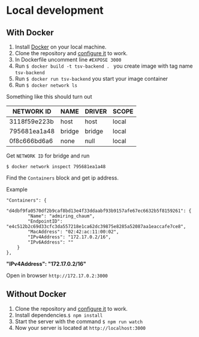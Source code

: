 # Local development

## With Docker

1. Install [Docker](https://docs.docker.com/get-docker/) on your local machine.
2. Clone the repository and [configure it](./Dotenv.md) to work.
3. In Dockerfile uncomment line `#EXPOSE 3000`
4. Run `$ docker build -t tsv-backend . ` you create image with tag name `tsv-backend`
4. Run `$ docker run tsv-backend` you start your image container
5. Run `$ docker network ls`

Something like this should turn out

NETWORK ID   | NAME    | DRIVER | SCOPE
------------ | ------- | ------ | -----
3118f59e223b | host    | host   | local
795681ea1a48 | bridge  | bridge | local
0f8c666bd6a6 | none    | null   | local

Get `NETWORK ID` for bridge and run
```
$ docker network inspect 795681ea1a48
```

Find the `Containers` block and get ip address.

Example
```
"Containers": {
    "d4dbf9fa0570df2b9caf8bd13e4f33ddaabf93b9157afe67ec6632b5f8159261": {
        "Name": "admiring_chaum",
        "EndpointID": "e4c512b2c69d33cfc3da557218e1ca62dc39875e8285a52087aa1eaccafe7ce8",
        "MacAddress": "02:42:ac:11:00:02",
        "IPv4Address": "172.17.0.2/16",
        "IPv6Address": ""
    }
},
```
**"IPv4Address": "172.17.0.2/16"**

Open in browser `http://172.17.0.2:3000`

## Without Docker

1. Clone the repository and [configure it](./Dotenv.md) to work.
2. Install dependencies.`$ npm install`
3. Start the server with the command `$ npm run watch`
4. Now your server is located at `http://localhost:3000`
